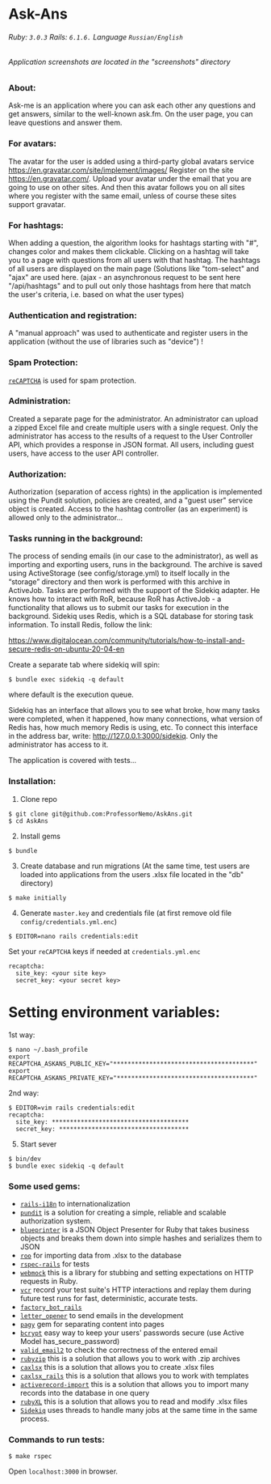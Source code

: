 # Ask-Ans

###### Ruby: `3.0.3` Rails: `6.1.6.` Language `Russian/English`
###### Application screenshots are located in the "screenshots" directory

### About:

Ask-me is an application where you can ask each other any questions and get answers, similar to the well-known ask.fm.
On the user page, you can leave questions and answer them.

### For avatars:

The avatar for the user is added using a third-party global avatars service https://en.gravatar.com/site/implement/images/
Register on the site https://en.gravatar.com/. Upload your avatar under the email that you are going to use on other sites.
And then this avatar follows you on all sites where you register with the same email, unless of course these sites support gravatar.

### For hashtags:

When adding a question, the algorithm looks for hashtags starting with "#", changes color and makes them clickable. Clicking on a hashtag will take you to a page with questions from all users with that hashtag. The hashtags of all users are displayed on the main page (Solutions like "tom-select" and "ajax" are used here.
(ajax - an asynchronous request to be sent here "/api/hashtags" and to pull out only those hashtags from here that match the user's criteria, i.e. based on what the user types)

### Аuthentication and registration:

A "manual approach" was used to authenticate and register users in the application
(without the use of libraries such as "device") !

### Spam Protection:

[`reCAPTCHA`](https://www.google.com/recaptcha/about/) is used for spam protection.

### Administration:

Created a separate page for the administrator.
An administrator can upload a zipped Excel file and create multiple users with a single request. Only the administrator has access to the results of a request to the User Controller API, which provides a response in JSON format. All users, including guest users, have access to the user API controller.

### Authorization:

Authorization (separation of access rights) in the application is implemented using the Pundit solution, policies are created, and a "guest user" service object is created. Access to the hashtag controller (as an experiment) is allowed only to the administrator...

### Tasks running in the background:

The process of sending emails (in our case to the administrator), as well as importing and exporting users, runs in the background. The archive is saved using ActiveStorage (see config/storage.yml) to itself locally in the “storage” directory and then work is performed with this archive in ActiveJob. Tasks are performed with the support of the Sidekiq adapter. He knows how to interact with RoR, because RoR has ActiveJob - a functionality that allows us to submit our tasks for execution in the background. Sidekiq uses Redis, which is a SQL database for storing task information.
To install Redis, follow the link:

https://www.digitalocean.com/community/tutorials/how-to-install-and-secure-redis-on-ubuntu-20-04-en

Create a separate tab where sidekiq will spin:
```
$ bundle exec sidekiq -q default
```
where default is the execution queue.

Sidekiq has an interface that allows you to see what broke, how many tasks were completed, when it happened, how many connections, what version of Redis has, how much memory Redis is using, etc. To connect this interface in the address bar, write:
http://127.0.0.1:3000/sidekiq. Only the administrator has access to it.

The application is covered with tests...

### Installation:

1. Clone repo
```
$ git clone git@github.com:ProfessorNemo/AskAns.git
$ cd AskAns
```

2. Install gems
```
$ bundle
```

3. Create database and run migrations (At the same time, test users are loaded into applications from the users .xlsx file located in the "db" directory)
```
$ make initially
```

4. Generate `master.key` and credentials file (at first remove old file `config/credentials.yml.enc`)
```
$ EDITOR=nano rails credentials:edit
```

Set your `reCAPTCHA` keys if needed at `credentials.yml.enc`
```
recaptcha:
  site_key: <your site key>
  secret_key: <your secret key>
```
# Setting environment variables:

1st way:
```
$ nano ~/.bash_profile
export RECAPTCHA_ASKANS_PUBLIC_KEY="***************************************"
export RECAPTCHA_ASKANS_PRIVATE_KEY="**************************************"
```

2nd way:
```
$ EDITOR=vim rails credentials:edit
recaptcha:
  site_key: **************************************
  secret_key: ************************************
```

5. Start sever
```
$ bin/dev
$ bundle exec sidekiq -q default
```
### Some used gems:

- [`rails-i18n`](https://github.com/svenfuchs/rails-i18n) to internationalization
- [`pundit`](https://github.com/varvet/pundit) is a solution for creating a simple, reliable and scalable authorization system.
- [`blueprinter`](https://github.com/procore/blueprinter) is a JSON Object Presenter for Ruby that takes business objects and breaks them down    into simple hashes and serializes them to JSON
- [`roo`](https://github.com/roo-rb/roo) for importing data from .xlsx to the database
- [`rspec-rails`](https://github.com/rspec/rspec-rails) for tests
- [`webmock`](https://github.com/bblimke/webmock) this is a library for stubbing and setting expectations on HTTP requests in Ruby.
- [`vcr`](https://github.com/vcr/vcr) record your test suite's HTTP interactions and replay them during future test runs for fast, deterministic, accurate tests.
- [`factory_bot_rails`](https://github.com/thoughtbot/factory_bot_rails)
- [`letter_opener`](https://github.com/ryanb/letter_opener) to send emails in the development
- [`pagy`](https://github.com/ddnexus/pagy) gem for separating content into pages
- [`bcrypt`](https://github.com/bcrypt-ruby/bcrypt-ruby) easy way to keep your users' passwords secure (use Active Model has_secure_password)
- [`valid_email2`](https://github.com/micke/valid_email2) to check the correctness of the entered email
- [`rubyzip`](https://github.com/rubyzip/rubyzip) this is a solution that allows you to work with .zip archives
- [`caxlsx`](https://github.com/caxlsx/caxlsx) this is a solution that allows you to create .xlsx files
- [`caxlsx_rails`](https://github.com/caxlsx/caxlsx_rails) this is a solution that allows you to work with templates
- [`activerecord-import`](https://github.com/zdennis/activerecord-import) this is a solution that allows you to import many records into the database in one query
- [`rubyXL`](https://github.com/weshatheleopard/rubyXL) this is a solution that allows you to read and modify .xlsx files
- [`Sidekiq`](https://github.com/mperham/sidekiq) uses threads to handle many jobs at the same time in the same process.

### Сommands to run tests:
```
$ make rspec
```

Open `localhost:3000` in browser.

